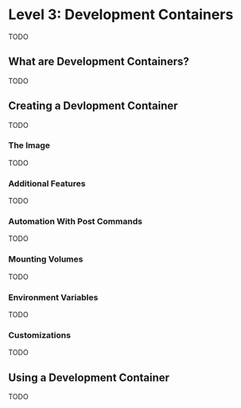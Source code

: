 # Level 3: Development Containers

TODO

## What are Development Containers?

TODO

## Creating a Devlopment Container

TODO

### The Image

TODO

### Additional Features

TODO

### Automation With Post Commands

TODO

### Mounting Volumes

TODO

### Environment Variables

TODO

### Customizations

TODO

## Using a Development Container

TODO

